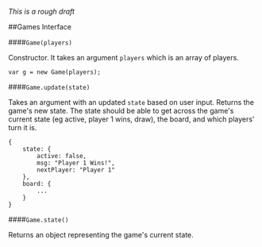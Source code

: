 _This is a rough draft_

##Games Interface

####`Game(players)`

Constructor. It takes an argument `players` which is an array of players.

    var g = new Game(players);

####`Game.update(state)`

Takes an argument with an updated `state` based on user input. Returns the game's new state. The state should be able to get across the game's current state (eg active, player 1 wins, draw), the board, and which players' turn it is.

    {
        state: {
            active: false,
            msg: "Player 1 Wins!",
            nextPlayer: "Player 1"
        },
        board: {
            ...
        }
    }

####`Game.state()`

Returns an object representing the game's current state.
